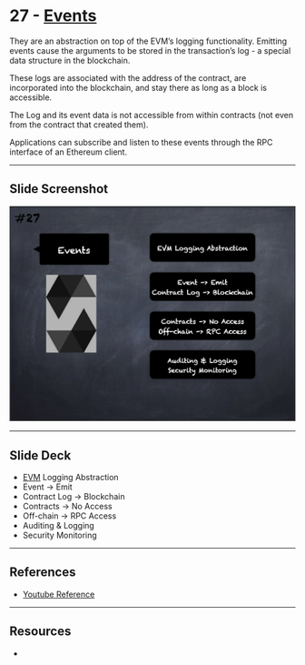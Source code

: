 # 27 - [Events](Events.md)
They are an abstraction on top of the EVM’s logging functionality. Emitting events cause the arguments to be stored in the transaction’s log - a special data structure in the blockchain. 

These logs are associated with the address of the contract, are incorporated into the blockchain, and stay there as long as a block is accessible. 

The Log and its event data is not accessible from within contracts (not even from the contract that created them). 

Applications can subscribe and listen to these events through the RPC interface of an Ethereum client.

___
## Slide Screenshot
![027.png](../images/solidity101/027.png)
___
## Slide Deck
- [EVM](EVM.md) Logging Abstraction
- Event -> Emit
- Contract Log -> Blockchain
- Contracts -> No Access
- Off-chain -> RPC Access
- Auditing & Logging
- Security Monitoring
___
## References
- [Youtube Reference](https://youtu.be/TCl1IcGl_3I?t=533)

___
## Resources
- 
